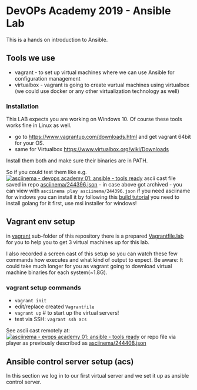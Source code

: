 # DevOPs Academy 2019 - Ansible Lab

This is a hands on introduction to Ansible.

## Tools we use
* vagrant - to set up virtual machines where we can use Ansible for configuration management
* virtualbox - vagrant is going to create vurtual machines using virtualbox (we could use docker or any other virtualization technology as well)

### Installation

This LAB expects you are working on Windows 10. Of course these tools works fine in Linux as well.

 - go to https://www.vagrantup.com/downloads.html and get vagrant 64bit for your OS.
 - same for Virtualbox https://www.virtualbox.org/wiki/Downloads

Install them both and make sure their binaries are in PATH.

So if you could test them like e.g. 
 [![asciinema - devops academy 01: ansible - tools ready](https://asciinema.org/a/244396.svg)](https://asciinema.org/a/244396)
 ascii cast file saved in repo [asciinema/244396.json](asciinema/244396.json) - in case above got archived - you can view with `asciinema play asciinema/244396.json`
 if you need asciiname for windows you can install it by following this [build tutorial](https://asciinema.org/a/244387)
 you need to install golang for it first, use msi installer for windows!

## Vagrant env setup

in [vagrant](vagrant/) sub-folder of this repository there is a prepared [Vagrantfile.lab](vagrant/Vagrantfile.lab) for you to help you to get 3 virtual machines up for this lab.

I also recorded a screen cast of this setup so you can watch these few commands how executes and what kind of output to expect.
Be aware: It could take much longer for you as vagrant going to download virtual machine binaries for each system(~1.8G).

### vagrant setup commands
- `vagrant init`
- edit/replace created `Vagrantfile`
- `vagrant up` # to start up the virtual servers!
- test via SSH: `vagrant ssh acs`

See ascii cast remotely at: 
[![asciinema - evops academy 01: ansible - tools ready](https://asciinema.org/a/244408.svg)](https://asciinema.org/a/244408)
 or repo file via player as previously described as [asciinema/244408.json](asciinema/244408.json)

## Ansible control server setup (acs)

In this section we log in to our first virtual server and we set it up as ansible control server.
